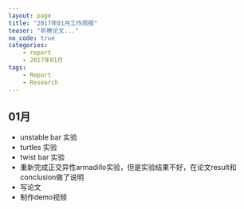 ```yaml
---
layout: page
title: "2017年01月工作周报"
teaser: "祈祷论文..."
no_code: true
categories:
    - report
    - 2017年01月
tags:
    - Report
    - Research
---
```


## 01月   
- unstable bar 实验  
- turtles 实验  
- twist bar 实验  
- 重新完成正交异性armadillo实验，但是实验结果不好，在论文result和conclusion做了说明  
- 写论文  
- 制作demo视频  

